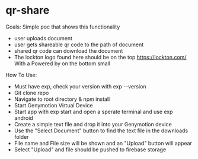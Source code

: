 # qr-share

Goals:
Simple poc that shows this functionality 
* user uploads document 
* user gets shareable qr code to the path of document
* shared qr code can download the document
* The lockton logo found here should be on the top https://lockton.com/ 
With a Powered by <herc logo> on the bottom small



How To Use:
* Must have exp, check your version with exp --version
* Git clone repo
* Navigate to root directory & npm install
* Start Genymotion Virtual Device
* Start app with exp start and open a sperate terminal and use exp android
* Create a simple text file and drop it into your Genymotion device
* Use the "Select Document" button to find the text file in the downloads folder
* File name and File size will be shown and an "Upload" button will appear
* Select "Upload" and file should be pushed to firebase storage
